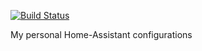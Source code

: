 [![Build Status](https://travis-ci.org/sandervankasteel/homeassistant-config.svg?branch=master)](https://travis-ci.org/sandervankasteel/homeassistant-config)

My personal Home-Assistant configurations